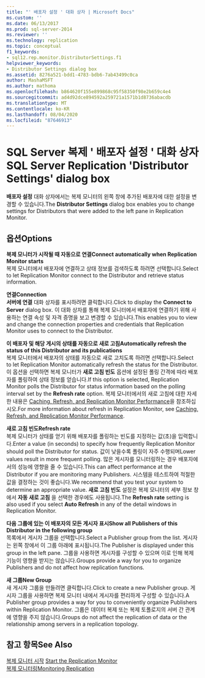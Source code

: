 ```yaml
---
title: "' 배포자 설정 ' 대화 상자 | Microsoft Docs"
ms.custom: ''
ms.date: 06/13/2017
ms.prod: sql-server-2014
ms.reviewer: ''
ms.technology: replication
ms.topic: conceptual
f1_keywords:
- sql12.rep.monitor.DistributorSettings.f1
helpviewer_keywords:
- Distributor Settings dialog box
ms.assetid: 8276a521-bdd1-4783-bdb6-7ab43499c0ca
author: MashaMSFT
ms.author: mathoma
ms.openlocfilehash: b864620f155e899868c95f58350f98e2b659c4e4
ms.sourcegitcommit: ad4d92dce894592a259721a1571b1d8736abacdb
ms.translationtype: MT
ms.contentlocale: ko-KR
ms.lasthandoff: 08/04/2020
ms.locfileid: "87646913"
---
```

# <a name="sql-server-replication-distributor-settings-dialog-box"></a><span data-ttu-id="ab183-102">SQL Server 복제 ' 배포자 설정 ' 대화 상자</span><span class="sxs-lookup"><span data-stu-id="ab183-102">SQL Server Replication 'Distributor Settings' dialog box</span></span>
  <span data-ttu-id="ab183-103">**배포자 설정** 대화 상자에서는 복제 모니터의 왼쪽 창에 추가된 배포자에 대한 설정을 변경할 수 있습니다.</span><span class="sxs-lookup"><span data-stu-id="ab183-103">The **Distributor Settings** dialog box enables you to change settings for Distributors that were added to the left pane in Replication Monitor.</span></span>  
  
## <a name="options"></a><span data-ttu-id="ab183-104">옵션</span><span class="sxs-lookup"><span data-stu-id="ab183-104">Options</span></span>  
 <span data-ttu-id="ab183-105">**복제 모니터가 시작될 때 자동으로 연결**</span><span class="sxs-lookup"><span data-stu-id="ab183-105">**Connect automatically when Replication Monitor starts**</span></span>  
 <span data-ttu-id="ab183-106">복제 모니터에서 배포자에 연결하고 상태 정보를 검색하도록 하려면 선택합니다.</span><span class="sxs-lookup"><span data-stu-id="ab183-106">Select to let Replication Monitor connect to the Distributor and retrieve status information.</span></span>  
  
 <span data-ttu-id="ab183-107">**연결**</span><span class="sxs-lookup"><span data-stu-id="ab183-107">**Connection**</span></span>  
 <span data-ttu-id="ab183-108">**서버에 연결** 대화 상자를 표시하려면 클릭합니다.</span><span class="sxs-lookup"><span data-stu-id="ab183-108">Click to display the **Connect to Server** dialog box.</span></span> <span data-ttu-id="ab183-109">이 대화 상자를 통해 복제 모니터에서 배포자에 연결하기 위해 사용하는 연결 속성 및 자격 증명을 보고 변경할 수 있습니다.</span><span class="sxs-lookup"><span data-stu-id="ab183-109">This enables you to view and change the connection properties and credentials that Replication Monitor uses to connect to the Distributor.</span></span>  
  
 <span data-ttu-id="ab183-110">**이 배포자 및 해당 게시의 상태를 자동으로 새로 고침**</span><span class="sxs-lookup"><span data-stu-id="ab183-110">**Automatically refresh the status of this Distributor and its publications**</span></span>  
 <span data-ttu-id="ab183-111">복제 모니터에서 배포자의 상태를 자동으로 새로 고치도록 하려면 선택합니다.</span><span class="sxs-lookup"><span data-stu-id="ab183-111">Select to let Replication Monitor automatically refresh the status for the Distributor.</span></span> <span data-ttu-id="ab183-112">이 옵션을 선택하면 복제 모니터가 **새로 고침 빈도** 옵션에 설정된 폴링 간격에 따라 배포자를 폴링하여 상태 정보를 얻습니다.</span><span class="sxs-lookup"><span data-stu-id="ab183-112">If this option is selected, Replication Monitor polls the Distributor for status information based on the polling interval set by the **Refresh rate** option.</span></span> <span data-ttu-id="ab183-113">복제 모니터에서의 새로 고침에 대한 자세한 내용은 [Caching, Refresh, and Replication Monitor Performance](monitor/caching-refresh-and-replication-monitor-performance.md)을 참조하십시오.</span><span class="sxs-lookup"><span data-stu-id="ab183-113">For more information about refresh in Replication Monitor, see [Caching, Refresh, and Replication Monitor Performance](monitor/caching-refresh-and-replication-monitor-performance.md).</span></span>  
  
 <span data-ttu-id="ab183-114">**새로 고침 빈도**</span><span class="sxs-lookup"><span data-stu-id="ab183-114">**Refresh rate**</span></span>  
 <span data-ttu-id="ab183-115">복제 모니터가 상태를 얻기 위해 배포자를 폴링하는 빈도를 지정하는 값(초)을 입력합니다.</span><span class="sxs-lookup"><span data-stu-id="ab183-115">Enter a value (in seconds) to specify how frequently Replication Monitor should poll the Distributor for status.</span></span> <span data-ttu-id="ab183-116">값이 낮을수록 폴링이 자주 수행되며</span><span class="sxs-lookup"><span data-stu-id="ab183-116">Lower values result in more frequent polling.</span></span> <span data-ttu-id="ab183-117">많은 게시자를 모니터링하는 경우 배포자에서의 성능에 영향을 줄 수 있습니다.</span><span class="sxs-lookup"><span data-stu-id="ab183-117">This can affect performance at the Distributor if you are monitoring many Publishers.</span></span> <span data-ttu-id="ab183-118">시스템을 테스트하여 적절한 값을 결정하는 것이 좋습니다.</span><span class="sxs-lookup"><span data-stu-id="ab183-118">We recommend that you test your system to determine an appropriate value.</span></span> <span data-ttu-id="ab183-119">**새로 고침 빈도** 설정은 복제 모니터의 세부 정보 창에서 **자동 새로 고침** 을 선택한 경우에도 사용됩니다.</span><span class="sxs-lookup"><span data-stu-id="ab183-119">The **Refresh rate** setting is also used if you select **Auto Refresh** in any of the detail windows in Replication Monitor.</span></span>  
  
 <span data-ttu-id="ab183-120">**다음 그룹에 있는 이 배포자의 모든 게시자 표시**</span><span class="sxs-lookup"><span data-stu-id="ab183-120">**Show all Publishers of this Distributor in the following group**</span></span>  
 <span data-ttu-id="ab183-121">목록에서 게시자 그룹을 선택합니다.</span><span class="sxs-lookup"><span data-stu-id="ab183-121">Select a Publisher group from the list.</span></span> <span data-ttu-id="ab183-122">게시자는 왼쪽 창에서 이 그룹 아래에 표시됩니다.</span><span class="sxs-lookup"><span data-stu-id="ab183-122">The Publisher is displayed under this group in the left pane.</span></span> <span data-ttu-id="ab183-123">그룹을 사용하면 게시자를 구성할 수 있으며 이로 인해 복제 기능이 영향을 받지는 않습니다.</span><span class="sxs-lookup"><span data-stu-id="ab183-123">Groups provide a way for you to organize Publishers and do not affect how replication functions.</span></span>  
  
 <span data-ttu-id="ab183-124">**새 그룹**</span><span class="sxs-lookup"><span data-stu-id="ab183-124">**New Group**</span></span>  
 <span data-ttu-id="ab183-125">새 게시자 그룹을 만들려면 클릭합니다.</span><span class="sxs-lookup"><span data-stu-id="ab183-125">Click to create a new Publisher group.</span></span> <span data-ttu-id="ab183-126">게시자 그룹을 사용하면 복제 모니터 내에서 게시자를 편리하게 구성할 수 있습니다.</span><span class="sxs-lookup"><span data-stu-id="ab183-126">A Publisher group provides a way for you to conveniently organize Publishers within Replication Monitor.</span></span> <span data-ttu-id="ab183-127">그룹은 데이터 복제 또는 복제 토폴로지의 서버 간 관계에 영향을 주지 않습니다.</span><span class="sxs-lookup"><span data-stu-id="ab183-127">Groups do not affect the replication of data or the relationship among servers in a replication topology.</span></span>  
  
## <a name="see-also"></a><span data-ttu-id="ab183-128">참고 항목</span><span class="sxs-lookup"><span data-stu-id="ab183-128">See Also</span></span>  
 <span data-ttu-id="ab183-129">[복제 모니터 시작](monitor/start-the-replication-monitor.md) </span><span class="sxs-lookup"><span data-stu-id="ab183-129">[Start the Replication Monitor](monitor/start-the-replication-monitor.md) </span></span>  
 [<span data-ttu-id="ab183-130">복제 모니터링</span><span class="sxs-lookup"><span data-stu-id="ab183-130">Monitoring Replication</span></span>](monitoring-replication.md)  
  
  
